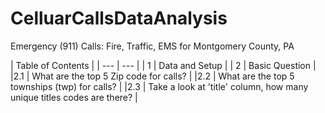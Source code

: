 # CelluarCallsDataAnalysis
Emergency (911) Calls: Fire, Traffic, EMS for Montgomery County, PA

| Table of Contents |
| --- | --- |
| 1 | Data and Setup |
| 2  | Basic Question |
|2.1 | What are the top 5 Zip code for calls? |
|2.2 | What are the top 5 townships (twp) for calls? |
|2.3 | Take a look at 'title' column, how many unique titles codes are there? |






```python

```
